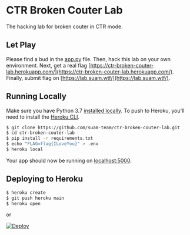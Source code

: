 # CTR Broken Couter Lab

The hacking lab for broken couter in CTR mode.

## Let Play

Please find a bud in the [app.py](/app.py) file. Then, hack this lab on your own environment. Next, get a real flag [https://ctr-broken-couter-lab.herokuapp.com/](https://ctr-broken-couter-lab.herokuapp.com/). Finally, submit flag on [https://lab.suam.wtf/](https://lab.suam.wtf/).

## Running Locally

Make sure you have Python 3.7 [installed locally](http://install.python-guide.org). To push to Heroku, you'll need to install the [Heroku CLI](https://devcenter.heroku.com/articles/heroku-cli).

```sh
$ git clone https://github.com/suam-team/ctr-broken-couter-lab.git
$ cd ctr-broken-couter-lab
$ pip install -r requirements.txt
$ echo "FLAG=flag{ILoveYou}" > .env
$ heroku local
```

Your app should now be running on [localhost:5000](http://localhost:5000/).

## Deploying to Heroku

```sh
$ heroku create
$ git push heroku main
$ heroku open
```
or

[![Deploy](https://www.herokucdn.com/deploy/button.svg)](https://heroku.com/deploy)
